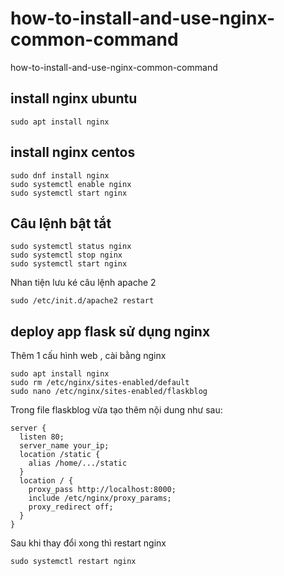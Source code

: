 # how-to-install-and-use-nginx-common-command
how-to-install-and-use-nginx-common-command

## install nginx ubuntu
```
sudo apt install nginx
```
## install nginx centos
```
sudo dnf install nginx
sudo systemctl enable nginx
sudo systemctl start nginx
```



## Câu lệnh bật tắt
```
sudo systemctl status nginx
sudo systemctl stop nginx
sudo systemctl start nginx
```

Nhan tiện lưu ké câu lệnh apache 2
```
sudo /etc/init.d/apache2 restart
```

## deploy app flask sử dụng nginx
Thêm 1 cấu hình web , cài bằng nginx
```
sudo apt install nginx
sudo rm /etc/nginx/sites-enabled/default
sudo nano /etc/nginx/sites-enabled/flaskblog
```

Trong file flaskblog vừa tạo thêm nội dung như sau:
```
server {
  listen 80;
  server_name your_ip;
  location /static {
    alias /home/.../static
  }
  location / {
    proxy_pass http://localhost:8000;
    include /etc/nginx/proxy_params;
    proxy_redirect off;
  }
}

```

Sau khi thay đổi xong thì restart nginx
```
sudo systemctl restart nginx
```
